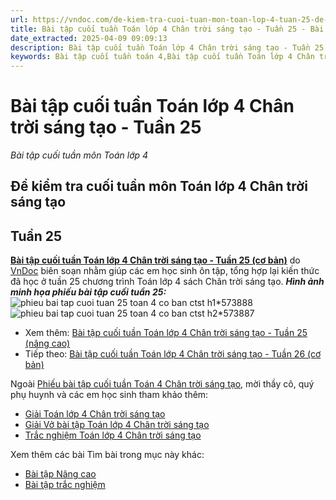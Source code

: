 ```yaml
---
url: https://vndoc.com/de-kiem-tra-cuoi-tuan-mon-toan-lop-4-tuan-25-de-1-164083
title: Bài tập cuối tuần Toán lớp 4 Chân trời sáng tạo - Tuần 25 - Bài tập cuối tuần môn Toán lớp 4 - VnDoc.com
date_extracted: 2025-04-09 09:09:13
description: Bài tập cuối tuần Toán lớp 4 Chân trời sáng tạo - Tuần 25 có đáp án giúp các em học sinh ôn tập, nâng cao kỹ năng giải Toán.
keywords: Bài tập cuối tuần toán 4,Bài tập cuối tuần Toán lớp 4 Chân trời sáng tạo tuần 25,bài tập cuối tuần 25 lớp 4,phiếu bài tập toán lớp 4 tuần 25,phiếu bài tập toán 4 tuần 24 chân trời sáng tạo,đề kiểm tra cuối tuần toán lớp 4 tuần 25 chân trời,phiếu bài tập toán tuần 25 lớp 4,Đề kiểm tra cuối tuần môn Toán lớp 4 Tuần 25,Đề kiểm tra cuối tuần môn Toán lớp 4,Bài tập cuối tuần môn Toán lớp 4,giải Toán lớp 4,giải bài tập toán 4,toán lớp 4,bài tập toán lớp 4,bài tập phân số lớp 4
---
```


# Bài tập cuối tuần Toán lớp 4 Chân trời sáng tạo - Tuần 25
 _Bài tập cuối tuần môn Toán lớp 4_
## Đề kiểm tra cuối tuần môn Toán lớp 4 Chân trời sáng tạo
## Tuần 25
[**Bài tập cuối tuần Toán lớp 4 Chân trời sáng tạo - Tuần 25 \(cơ bản\)**](<https://vndoc.com/de-kiem-tra-cuoi-tuan-mon-toan-lop-4-tuan-25-de-1-164083>) do [VnDoc](<https://vndoc.com/>) biên soạn nhằm giúp các em học sinh ôn tập, tổng hợp lại kiến thức đã học ở tuần 25 chương trình Toán lớp 4 sách Chân trời sáng tạo.
_**Hình ảnh minh họa phiếu bài tập cuối tuần 25:**_
![phieu bai tap cuoi tuan 25 toan 4 co ban ctst h1*573888](https://i.vdoc.vn/data/image/2024/03/04/phieu-bai-tap-cuoi-tuan-25-toan-4-co-ban-ctst-h1.jpg)![phieu bai tap cuoi tuan 25 toan 4 co ban ctst h2*573887](https://i.vdoc.vn/data/image/2024/03/04/phieu-bai-tap-cuoi-tuan-25-toan-4-co-ban-ctst-h2.jpg)
  * Xem thêm: [Bài tập cuối tuần Toán lớp 4 Chân trời sáng tạo - Tuần 25 \(nâng cao\)](<https://vndoc.com/bai-tap-cuoi-tuan-toan-lop-4-chan-troi-sang-tao-tuan-25-nang-cao-301228>)
  * Tiếp theo: [Bài tập cuối tuần Toán lớp 4 Chân trời sáng tạo - Tuần 26 \(cơ bản\)](<https://vndoc.com/de-kiem-tra-cuoi-tuan-mon-toan-lop-4-tuan-26-de-1-164426>)

Ngoài [Phiếu bài tập cuối tuần Toán 4 Chân trời sáng tạo](<https://vndoc.com/de-kiem-tra-cuoi-tuan-toan4>), mời thầy cô, quý phụ huynh và các em học sinh tham khảo thêm:
  * [Giải Toán lớp 4 Chân trời sáng tạo](<https://vndoc.com/toan-lop-4-chan-troi-sang-tao>)
  * [Giải Vở bài tập Toán lớp 4 Chân trời sáng tạo](<https://vndoc.com/vo-bai-tap-toan-lop-4-chan-troi-sang-tao>)
  * [Trắc nghiệm Toán lớp 4 Chân trời sáng tạo](<https://vndoc.com/trac-nghiem-toan-lop4>)

Xem thêm các bài Tìm bài trong mục này khác:
  * [Bài tập Nâng cao](</bai-tap-cuoi-tuan-toan-lop-4-chan-troi-sang-tao-tuan-25-nang-cao-301228>)
  * [Bài tập trắc nghiệm](</luyen-tap-kien-thuc-toan-lop-4-tuan-25-336850>)

